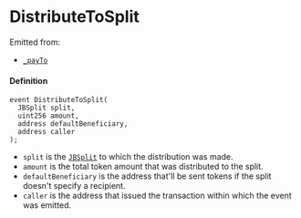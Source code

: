 # DistributeToSplit

Emitted from:

* [`_payTo`](/docs/v4/deprecated/v2/contracts/or-utilities/jbetherc20splitspayer/write/-_payto.md)

#### Definition

```
event DistributeToSplit(
  JBSplit split,
  uint256 amount,
  address defaultBeneficiary,
  address caller
);
```

* `split` is the [`JBSplit`](/docs/v4/deprecated/v2/data-structures/jbsplit.md) to which the distribution was made.
* `amount` is the total token amount that was distributed to the split.
* `defaultBeneficiary` is the address that'll be sent tokens if the split doesn't specify a recipient.
* `caller` is the address that issued the transaction within which the event was emitted.
